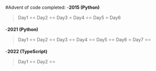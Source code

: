 #Advent of code completed:
-**2015 (Python)**
  >Day1 :star::star:
  >Day2 :star::star:
  >Day3 :star:
  >Day4 :star::star:
  >Day5 :star:
  >Day6

-**2021 (Python)**
  >Day1 :star::star:
  >Day2 :star::star:
  >Day3 :star::star:
  >Day4 :star::star:
  >Day5 :star::star:
  >Day6 :star:
  >Day7 :star::star:

-**2022 (TypeScript)**
  >Day1 :star::star:
  >Day2 :star::star:

